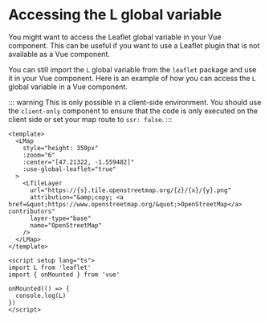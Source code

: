 # Accessing the L global variable

You might want to access the Leaflet global variable in your Vue component. This can be useful if you want to use a Leaflet plugin that is not available as a Vue component.

You can still import the `L` global variable from the `leaflet` package and use it in your Vue component. Here is an example of how you can access the `L` global variable in a Vue component.

::: warning
This is only possible in a client-side environment. You should use the `client-only` component to ensure that the code is only executed on the client side or set your map route to `ssr: false`.
:::

```vue{6,18,21-23}
<template>
  <LMap
    style="height: 350px"
    :zoom="6"
    :center="[47.21322, -1.559482]"
    :use-global-leaflet="true"
  >
    <LTileLayer
      url="https://{s}.tile.openstreetmap.org/{z}/{x}/{y}.png"
      attribution="&amp;copy; <a href=&quot;https://www.openstreetmap.org/&quot;>OpenStreetMap</a> contributors"
      layer-type="base"
      name="OpenStreetMap"
    />
  </LMap>
</template>

<script setup lang="ts">
import L from 'leaflet'
import { onMounted } from 'vue'

onMounted(() => {
  console.log(L)
})
</script>
```
